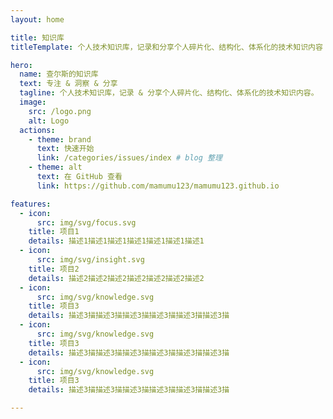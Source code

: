 ```yaml
---
layout: home

title: 知识库
titleTemplate: 个人技术知识库，记录和分享个人碎片化、结构化、体系化的技术知识内容

hero:
  name: 查尔斯的知识库
  text: 专注 & 洞察 & 分享
  tagline: 个人技术知识库，记录 & 分享个人碎片化、结构化、体系化的技术知识内容。
  image:
    src: /logo.png
    alt: Logo
  actions:
    - theme: brand
      text: 快速开始
      link: /categories/issues/index # blog 整理
    - theme: alt
      text: 在 GitHub 查看
      link: https://github.com/mamumu123/mamumu123.github.io

features:
  - icon:
      src: img/svg/focus.svg
    title: 项目1
    details: 描述1描述1描述1描述1描述1描述1描述1
  - icon:
      src: img/svg/insight.svg
    title: 项目2
    details: 描述2描述2描述2描述2描述2描述2描述2
  - icon:
      src: img/svg/knowledge.svg
    title: 项目3
    details: 描述3描描述3描描述3描描述3描描述3描描述3描
  - icon:
      src: img/svg/knowledge.svg
    title: 项目3
    details: 描述3描描述3描描述3描描述3描描述3描描述3描
  - icon:
      src: img/svg/knowledge.svg
    title: 项目3
    details: 描述3描描述3描描述3描描述3描描述3描描述3描

---
```

